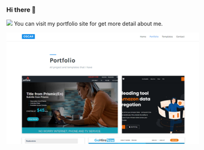 ### Hi there 👋

![](https://komarev.com/ghpvc/?username=Cardoso-topdev)
You can visit my portfolio site for get more detail about me.

<!--
**Cardoso-topdev/Cardoso-topdev** is a ✨ _special_ ✨ repository because its `README.md` (this file) appears on your GitHub profile.

Here are some ideas to get you started:

- 🔭 I’m currently working on ...
- 🌱 I’m currently learning ...
- 👯 I’m looking to collaborate on ...
- 🤔 I’m looking for help with ...
- 💬 Ask me about ...
- 📫 How to reach me: ...
- 😄 Pronouns: ...
- ⚡ Fun fact: ...
-->
<div align="center">
  <a href="https://portfolio-c3e28.netlify.app">
    <img
      alt="Learn the smart, efficient way to test any JavaScript application."
      src="imgs/portfolio2.png"
    />
  </a>
</div>
